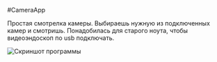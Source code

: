 #CameraApp

Простая смотрелка камеры. Выбираешь нужную из подключенных камер и смотришь. Понадобилась для старого ноута, чтобы видеоэндоскоп по usb подключать.

![Скриншот программы](screenshot.jpg)
